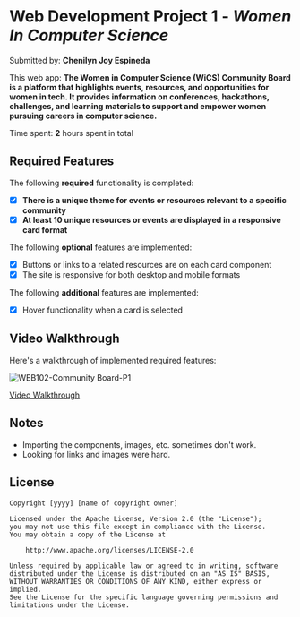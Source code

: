 # Web Development Project 1 - *Women In Computer Science*

Submitted by: **Chenilyn Joy Espineda**

This web app: **The Women in Computer Science (WiCS) Community Board is a platform that highlights events, resources, and opportunities for women in tech. It provides information on conferences, hackathons, challenges, and learning materials to support and empower women pursuing careers in computer science.**

Time spent: **2** hours spent in total

## Required Features

The following **required** functionality is completed:

- [X] **There is a unique theme for events or resources relevant to a specific community**
- [X] **At least 10 unique resources or events are displayed in a responsive card format**

The following **optional** features are implemented:

- [X] Buttons or links to a related resources are on each card component
- [X] The site is responsive for both desktop and mobile formats

The following **additional** features are implemented:

* [X] Hover functionality when a card is selected

## Video Walkthrough

Here's a walkthrough of implemented required features:

![WEB102-Community Board-P1](https://github.com/user-attachments/assets/a6e8c59d-1bf9-44db-9769-dc25d8754f1a)

[Video Walkthrough](https://www.loom.com/share/808850efb4f14533ab81d76185eb8f26?sid=3ea9c031-0b60-4163-8656-9b4afcd98d71)

## Notes

- Importing the components, images, etc. sometimes don't work.
- Looking for links and images were hard.

## License

    Copyright [yyyy] [name of copyright owner]

    Licensed under the Apache License, Version 2.0 (the "License");
    you may not use this file except in compliance with the License.
    You may obtain a copy of the License at

        http://www.apache.org/licenses/LICENSE-2.0

    Unless required by applicable law or agreed to in writing, software
    distributed under the License is distributed on an "AS IS" BASIS,
    WITHOUT WARRANTIES OR CONDITIONS OF ANY KIND, either express or implied.
    See the License for the specific language governing permissions and
    limitations under the License.
